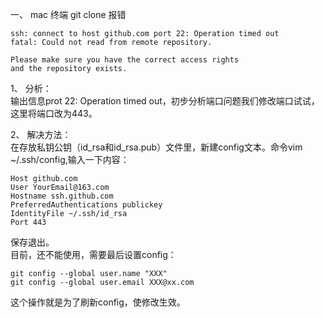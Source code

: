 一、 mac 终端 git clone 报错  

    ssh: connect to host github.com port 22: Operation timed out
    fatal: Could not read from remote repository.

    Please make sure you have the correct access rights
    and the repository exists.  

1、 分析：  
输出信息prot 22: Operation timed out，初步分析端口问题我们修改端口试试，这里将端口改为443。   

2、 解决方法：  
在存放私钥公钥（id_rsa和id_rsa.pub）文件里，新建config文本。命令vim ~/.ssh/config,输入一下内容：  

    Host github.com  
    User YourEmail@163.com  
    Hostname ssh.github.com    
    PreferredAuthentications publickey  
    IdentityFile ~/.ssh/id_rsa  
    Port 443  

保存退出。  
目前，还不能使用，需要最后设置config：  

    git config --global user.name "XXX"
    git config --global user.email XXX@xx.com

这个操作就是为了刷新config，使修改生效。

